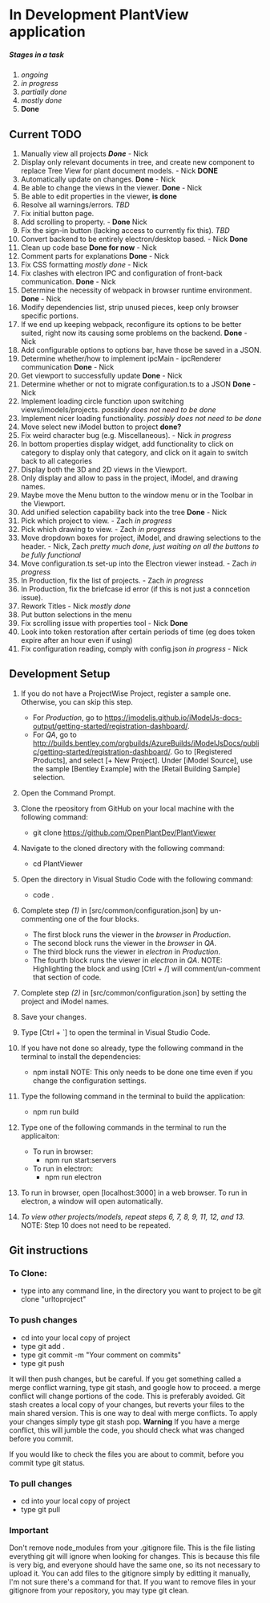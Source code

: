 # In Development PlantView application

##### Stages in a task
1. *ongoing*
2. *in progress*
3. *partially done*
4. *mostly done*
5. **Done**


## Current TODO
1. Manually view all projects ***Done*** - Nick
2. Display only relevant documents in tree, and create new component to replace Tree View for plant document models. - Nick **DONE**
3. Automatically update on changes. **Done** - Nick
4. Be able to change the views in the viewer. **Done** - Nick
5. Be able to edit properties in the viewer, **is done**
6. Resolve all warnings/errors. *TBD*
7. Fix initial button page.
8. Add scrolling to property. - **Done** Nick
9. Fix the sign-in button (lacking access to currently fix this). *TBD*
10. Convert backend to be entirely electron/desktop based. - Nick **Done**
11. Clean up code base **Done for now** - Nick
12. Comment parts for explanations **Done** - Nick
13. Fix CSS formatting *mostly done* - Nick
14. Fix clashes with electron IPC and configuration of front-back communication. **Done** - Nick
15. Determine the necessity of webpack in browser runtime environment. **Done** - Nick
16. Modify dependencies list, strip unused pieces, keep only browser specific portions.
17. If we end up keeping webpack, reconfigure its options to be better suited, right now its causing some problems on the backend. **Done** - Nick
18. Add configurable options to options bar, have those be saved in a JSON.
19. Determine whether/how to implement ipcMain - ipcRenderer communication **Done** - Nick
20. Get viewport to successfully update **Done** - Nick
21. Determine whether or not to migrate configuration.ts to a JSON **Done** - Nick
22. Implement loading circle function upon switching views/imodels/projects. *possibly does not need to be done*
23. Implement nicer loading functionality. *possibly does not need to be done*
24. Move select new iModel button to project **done?**
25. Fix weird character bug (e.g. Miscellaneous). - Nick *in progress*
26. In bottom properties display widget, add functionality to click on category to display only that category, and click on it again to switch back to all categories
27. Display both the 3D and 2D views in the Viewport.
28. Only display and allow to pass in the project, iModel, and drawing names.
29. Maybe move the Menu button to the window menu or in the Toolbar in the Viewport.
30. Add unified selection capability back into the tree **Done** - Nick
31. Pick which project to view. - Zach *in progress*
32. Pick which drawing to view. - Zach *in progress*
33. Move dropdown boxes for project, iModel, and drawing selections to the header. - Nick, Zach *pretty much done, just waiting on all the buttons to be fully functional*
34. Move configuration.ts set-up into the Electron viewer instead. - Zach *in progress*
35. In Production, fix the list of projects. - Zach *in progress*
36. In Production, fix the briefcase id error (if this is not just a conncetion issue).
37. Rework Titles - Nick *mostly done*
38. Put button selections in the menu
39. Fix scrolling issue with properties tool - Nick **Done**
40. Look into token restoration after certain periods of time (eg does token expire after an hour even if using)
41. Fix configuration reading, comply with config.json *in progress* - Nick

## Development Setup

1.	If you do not have a ProjectWise Project, register a sample one. Otherwise, you can skip this step.
	- For *Production*, go to https://imodeljs.github.io/iModelJs-docs-output/getting-started/registration-dashboard/.
	- For *QA*, go to http://builds.bentley.com/prgbuilds/AzureBuilds/iModelJsDocs/public/getting-started/registration-dashboard/.
	Go to [Registered Products], and select [+ New Project].
	Under [iModel Source], use the sample [Bentley Example] with the [Retail Building Sample] selection.

2.    Open the Command Prompt.

3.	Clone the rpeository from GitHub on your local machine with the following command:
	*	git clone https://github.com/OpenPlantDev/PlantViewer

4.	Navigate to the cloned directory with the following command:
	*	cd PlantViewer

5.	Open the directory in Visual Studio Code with the following command:
	*	code .

6.	Complete step *(1)* in [src/common/configuration.json] by un-commenting one of the four blocks.
	- The first block runs the viewer in the *browser* in *Production*.
	- The second block runs the viewer in the *browser* in *QA*.
	- The third block runs the viewer in *electron* in *Production*.
	- The fourth block runs the viewer in *electron* in *QA*.
	NOTE: Highlighting the block and using [Ctrl + /] will comment/un-comment that section of code.

7.  Complete step *(2)* in [src/common/configuration.json] by setting the project and iModel names.

8.	Save your changes.

9.	Type [Ctrl + `] to open the terminal in Visual Studio Code.

10.	If you have not done so already, type the following command in the terminal to install the dependencies:
	*	npm install
	NOTE: This only needs to be done one time even if you change the configuration settings.

11.	Type the following command in the terminal to build the application:
	*	npm run build

12.	Type one of the following commands in the terminal to run the applicaiton:
	- To run in browser:
		*	npm run start:servers
	- To run in electron:
		*	npm run electron

13.	To run in browser, open [localhost:3000] in a web browser.
	To run in electron, a window will open automatically.

14.	*To view other projects/models, repeat steps 6, 7, 8, 9, 11, 12, and 13.*
	NOTE: Step 10 does not need to be repeated.

## Git instructions

### To Clone:
   - type into any command line, in the directory you want to project to be git clone "urltoproject"

### To push changes

   - cd into your local copy of project
   - type git add .
   - type git commit -m "Your comment on commits"
   - type git push

  It will then push changes, but be careful. If you get something called a merge conflict warning, type git stash, and google how to proceed. a merge conflict will change portions of the code. This is preferably avoided.
  Git stash creates a local copy of your changes, but reverts your files to the main shared version. This is one way to deal with merge conflicts. To apply your changes simply type git stash pop.
  **Warning** If you have a merge conflict, this will jumble the code, you should check what was changed before you commit.

  If you would like to check the files you are about to commit, before you commit type git status.

### To pull changes

  - cd into your local copy of project
  - type git pull

### Important
Don't remove node_modules from your .gitignore file. This is the file listing everything git will ignore
when looking for changes. This is because this file is very big, and everyone should have the same one, so its not necessary to upload it.
You can add files to the gitignore simply by editting it manually, I'm not sure there's a command for that. If you want to remove files in your gitignore from your repository, you may type git clean.
